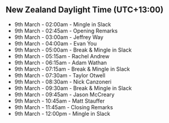 ## New Zealand Daylight Time (UTC+13:00)

- 9th March - 02:00am - Mingle in Slack
- 9th March - 02:45am - Opening Remarks
- 9th March - 03:00am - Jeffrey Way
- 9th March - 04:00am - Evan You
- 9th March - 05:00am - Break & Mingle in Slack
- 9th March - 05:15am - Rachel Andrew
- 9th March - 06:15am - Adam Wathan
- 9th March - 07:15am - Break & Mingle in Slack
- 9th March - 07:30am - Taylor Otwell
- 9th March - 08:30am - Nick Canzoneri
- 9th March - 09:30am - Break & Mingle in Slack
- 9th March - 09:45am - Jason McCreary
- 9th March - 10:45am - Matt Stauffer
- 9th March - 11:45am - Closing Remarks
- 9th March - 12:00pm - Mingle in Slack
